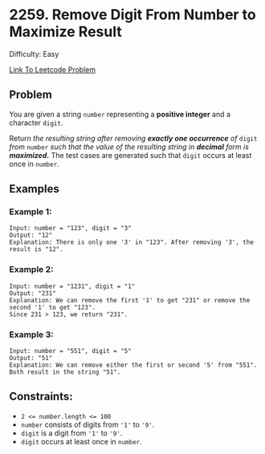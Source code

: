 # 2259. Remove Digit From Number to Maximize Result
Difficulty: Easy

[Link To Leetcode Problem](https://leetcode.com/problems/remove-digit-from-number-to-maximize-result/)

## Problem
You are given a string `number` representing a **positive integer** and a character `digit`.

Return *the resulting string after removing **exactly one occurrence** of* `digit` *from* `number` *such that the value of the resulting string in **decimal** form is **maximized.*** The test cases are generated such that `digit` occurs at least once in `number`.

## Examples
### Example 1:
```
Input: number = "123", digit = "3"
Output: "12"
Explanation: There is only one '3' in "123". After removing '3', the result is "12".
```
### Example 2:
```
Input: number = "1231", digit = "1"
Output: "231"
Explanation: We can remove the first '1' to get "231" or remove the second '1' to get "123".
Since 231 > 123, we return "231".
```
### Example 3:
```
Input: number = "551", digit = "5"
Output: "51"
Explanation: We can remove either the first or second '5' from "551".
Both result in the string "51".
```

## Constraints:
- `2 <= number.length <= 100`
- `number` consists of digits from `'1'` to `'9'`.
- `digit` is a digit from `'1'` to `'9'`.
- `digit` occurs at least once in `number`.